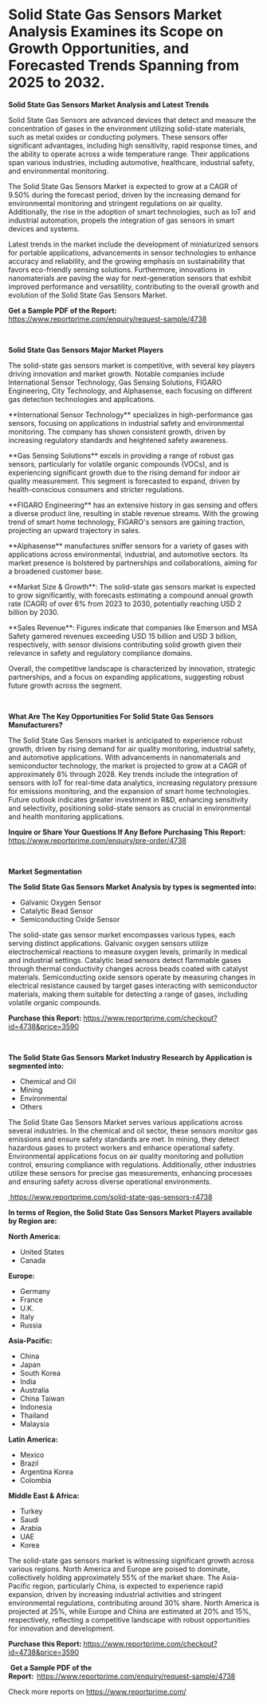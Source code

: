 <p><h1>Solid State Gas Sensors Market Analysis Examines its Scope on Growth Opportunities, and Forecasted Trends Spanning from 2025 to 2032.</h1></p><p><strong>Solid State Gas Sensors Market Analysis and Latest Trends</strong></p>
<p><p>Solid State Gas Sensors are advanced devices that detect and measure the concentration of gases in the environment utilizing solid-state materials, such as metal oxides or conducting polymers. These sensors offer significant advantages, including high sensitivity, rapid response times, and the ability to operate across a wide temperature range. Their applications span various industries, including automotive, healthcare, industrial safety, and environmental monitoring.</p><p>The Solid State Gas Sensors Market is expected to grow at a CAGR of 9.50% during the forecast period, driven by the increasing demand for environmental monitoring and stringent regulations on air quality. Additionally, the rise in the adoption of smart technologies, such as IoT and industrial automation, propels the integration of gas sensors in smart devices and systems. </p><p>Latest trends in the market include the development of miniaturized sensors for portable applications, advancements in sensor technologies to enhance accuracy and reliability, and the growing emphasis on sustainability that favors eco-friendly sensing solutions. Furthermore, innovations in nanomaterials are paving the way for next-generation sensors that exhibit improved performance and versatility, contributing to the overall growth and evolution of the Solid State Gas Sensors Market.</p></p>
<p><strong>Get a Sample PDF of the Report:&nbsp;</strong> <a href="https://www.reportprime.com/enquiry/request-sample/4738?utm_campaign=2642&utm_medium=2&utm_source=Github&utm_content=ia&utm_term=19032025&utm_id=solid-state-gas-sensors">https://www.reportprime.com/enquiry/request-sample/4738</a></p>
<p>&nbsp;</p>
<p><strong>Solid State Gas Sensors Major Market Players</strong></p>
<p><p>The solid-state gas sensors market is competitive, with several key players driving innovation and market growth. Notable companies include International Sensor Technology, Gas Sensing Solutions, FIGARO Engineering, City Technology, and Alphasense, each focusing on different gas detection technologies and applications.</p><p>**International Sensor Technology** specializes in high-performance gas sensors, focusing on applications in industrial safety and environmental monitoring. The company has shown consistent growth, driven by increasing regulatory standards and heightened safety awareness.</p><p>**Gas Sensing Solutions** excels in providing a range of robust gas sensors, particularly for volatile organic compounds (VOCs), and is experiencing significant growth due to the rising demand for indoor air quality measurement. This segment is forecasted to expand, driven by health-conscious consumers and stricter regulations.</p><p>**FIGARO Engineering** has an extensive history in gas sensing and offers a diverse product line, resulting in stable revenue streams. With the growing trend of smart home technology, FIGARO's sensors are gaining traction, projecting an upward trajectory in sales.</p><p>**Alphasense** manufactures sniffer sensors for a variety of gases with applications across environmental, industrial, and automotive sectors. Its market presence is bolstered by partnerships and collaborations, aiming for a broadened customer base.</p><p>**Market Size & Growth**: The solid-state gas sensors market is expected to grow significantly, with forecasts estimating a compound annual growth rate (CAGR) of over 6% from 2023 to 2030, potentially reaching USD 2 billion by 2030.</p><p>**Sales Revenue**: Figures indicate that companies like Emerson and MSA Safety garnered revenues exceeding USD 15 billion and USD 3 billion, respectively, with sensor divisions contributing solid growth given their relevance in safety and regulatory compliance domains.</p><p>Overall, the competitive landscape is characterized by innovation, strategic partnerships, and a focus on expanding applications, suggesting robust future growth across the segment.</p></p>
<p>&nbsp;</p>
<p><strong>What Are The Key Opportunities For Solid State Gas Sensors Manufacturers?</strong></p>
<p><p>The Solid State Gas Sensors market is anticipated to experience robust growth, driven by rising demand for air quality monitoring, industrial safety, and automotive applications. With advancements in nanomaterials and semiconductor technology, the market is projected to grow at a CAGR of approximately 8% through 2028. Key trends include the integration of sensors with IoT for real-time data analytics, increasing regulatory pressure for emissions monitoring, and the expansion of smart home technologies. Future outlook indicates greater investment in R&D, enhancing sensitivity and selectivity, positioning solid-state sensors as crucial in environmental and health monitoring applications.</p></p>
<p><strong>Inquire or Share Your Questions If Any Before Purchasing This Report:</strong> <a href="https://www.reportprime.com/enquiry/pre-order/4738?utm_campaign=2642&utm_medium=2&utm_source=Github&utm_content=ia&utm_term=19032025&utm_id=solid-state-gas-sensors">https://www.reportprime.com/enquiry/pre-order/4738</a></p>
<p>&nbsp;</p>
<p><strong>Market Segmentation</strong></p>
<p><strong>The Solid State Gas Sensors Market Analysis by types is segmented into:</strong></p>
<p><ul><li>Galvanic Oxygen Sensor</li><li>Catalytic Bead Sensor</li><li>Semiconducting Oxide Sensor</li></ul></p>
<p><p>The solid-state gas sensor market encompasses various types, each serving distinct applications. Galvanic oxygen sensors utilize electrochemical reactions to measure oxygen levels, primarily in medical and industrial settings. Catalytic bead sensors detect flammable gases through thermal conductivity changes across beads coated with catalyst materials. Semiconducting oxide sensors operate by measuring changes in electrical resistance caused by target gases interacting with semiconductor materials, making them suitable for detecting a range of gases, including volatile organic compounds.</p></p>
<p><strong>Purchase this Report:&nbsp;</strong><a href="https://www.reportprime.com/checkout?id=4738&price=3590&utm_campaign=2642&utm_medium=2&utm_source=Github&utm_content=ia&utm_term=19032025&utm_id=solid-state-gas-sensors">https://www.reportprime.com/checkout?id=4738&price=3590</a></p>
<p>&nbsp;</p>
<p><strong>The Solid State Gas Sensors Market Industry Research by Application is segmented into:</strong></p>
<p><ul><li>Chemical and Oil</li><li>Mining</li><li>Environmental</li><li>Others</li></ul></p>
<p><p>The Solid State Gas Sensors Market serves various applications across several industries. In the chemical and oil sector, these sensors monitor gas emissions and ensure safety standards are met. In mining, they detect hazardous gases to protect workers and enhance operational safety. Environmental applications focus on air quality monitoring and pollution control, ensuring compliance with regulations. Additionally, other industries utilize these sensors for precise gas measurements, enhancing processes and ensuring safety across diverse operational environments.</p></p>
<p><a href="https://www.reportprime.com/solid-state-gas-sensors-r4738?utm_campaign=2642&utm_medium=2&utm_source=Github&utm_content=ia&utm_term=19032025&utm_id=solid-state-gas-sensors">&nbsp;https://www.reportprime.com/solid-state-gas-sensors-r4738</a></p>
<p><strong>In terms of Region, the Solid State Gas Sensors Market Players available by Region are:</strong></p>
<p>
    <p> <strong> North America: </strong>
        <ul>
            <li>United States</li>
            <li>Canada</li>
        </ul>
        </p> 
    <p> <strong> Europe: </strong>
        <ul>
            <li>Germany</li>
            <li>France</li>
            <li>U.K.</li>
            <li>Italy</li>
            <li>Russia</li>
        </ul>
        </p> 
    <p> <strong> Asia-Pacific: </strong>
        <ul>
            <li>China</li>
            <li>Japan</li>
            <li>South Korea</li>
            <li>India</li>
            <li>Australia</li>
            <li>China Taiwan</li>
            <li>Indonesia</li>
            <li>Thailand</li>
            <li>Malaysia</li>
        </ul>
        </p> 
    <p> <strong> Latin America: </strong>
        <ul>
            <li>Mexico</li>
            <li>Brazil</li>
            <li>Argentina Korea</li>
            <li>Colombia</li>
        </ul>
        </p> 
    <p> <strong> Middle East & Africa: </strong>
        <ul>
            <li>Turkey</li>
            <li>Saudi</li>
            <li>Arabia</li>
            <li>UAE</li>
            <li>Korea</li>
        </ul>
    </p>
    </p>
<p><p>The solid-state gas sensors market is witnessing significant growth across various regions. North America and Europe are poised to dominate, collectively holding approximately 55% of the market share. The Asia-Pacific region, particularly China, is expected to experience rapid expansion, driven by increasing industrial activities and stringent environmental regulations, contributing around 30% share. North America is projected at 25%, while Europe and China are estimated at 20% and 15%, respectively, reflecting a competitive landscape with robust opportunities for innovation and development.</p></p>
<p><strong>Purchase this Report: </strong><a href="https://www.reportprime.com/checkout?id=4738&price=3590&utm_campaign=2642&utm_medium=2&utm_source=Github&utm_content=ia&utm_term=19032025&utm_id=solid-state-gas-sensors">https://www.reportprime.com/checkout?id=4738&price=3590</a></p>
<p>&nbsp;<strong>Get a Sample PDF of the Report:&nbsp;&nbsp;</strong><a href="https://www.reportprime.com/enquiry/request-sample/4738?utm_campaign=2642&utm_medium=2&utm_source=Github&utm_content=ia&utm_term=19032025&utm_id=solid-state-gas-sensors">https://www.reportprime.com/enquiry/request-sample/4738</a></p>
<p><strong></strong></p>
<p>Check more reports on <a href="https://www.reportprime.com/?utm_campaign=2642&utm_medium=2&utm_source=Github&utm_content=ia&utm_term=19032025&utm_id=solid-state-gas-sensors">https://www.reportprime.com/</a></p>